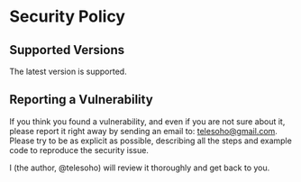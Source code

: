 # Security Policy

## Supported Versions

The latest version is supported.

## Reporting a Vulnerability

If you think you found a vulnerability, and even if you are not sure about it, please report it right away by sending an email to: telesoho@gmail.com. Please try to be as explicit as possible, describing all the steps and example code to reproduce the security issue.

I (the author, @telesoho) will review it thoroughly and get back to you.
